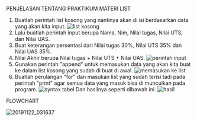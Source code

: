 PENJELASAN TENTANG PRAKTIKUM MATERI LIST
1. Buatlah perintah list kosong yang nantinya akan di isi berdasarkan data yang akan kita input.
![list kosong](https://user-images.githubusercontent.com/56971806/69370969-88bce380-0cd1-11ea-8b13-f3dc23f49295.PNG)
2. Lalu buatlah perintah input berupa Nama, Nim, Nilai tugas, Nilai UTS, dan Nilai UAS.
3. Buat keterangan persentasi dari Nilai tugas 30%, Nilai UTS 35% dan Nilai UAS 35%.
4. Nilai Akhir berupa Nilai tugas + Nilai UTS + Nilai UAS.
![perintah input](https://user-images.githubusercontent.com/56971806/69370965-878bb680-0cd1-11ea-8e4f-559b217fbbb4.PNG)
5. Gunakan perintah "append" untuk memasukan data yang akan kita buat ke dalam list kosong yang sudah di buat di awal.
![memasukan ke list](https://user-images.githubusercontent.com/56971806/69370970-88bce380-0cd1-11ea-9429-061bd7bcdc95.PNG)
6. Buatlah perulangan "for" dan masukan list yang sudah terisi tadi pada perintah "print" agar semua data yang masuk bisa di munculkan pada program.
![syntax tabel](https://user-images.githubusercontent.com/56971806/69370966-88244d00-0cd1-11ea-8210-9aede033d301.PNG)
Dan hasilnya seperti dibawah ini.
![hasil](https://user-images.githubusercontent.com/56971806/69370968-88244d00-0cd1-11ea-9f3b-28f7d634c42c.png)

FLOWCHART

![20191122_031637](https://user-images.githubusercontent.com/56971806/69373539-9aed5080-0cd6-11ea-8255-cd00a4ab80ca.jpg)
